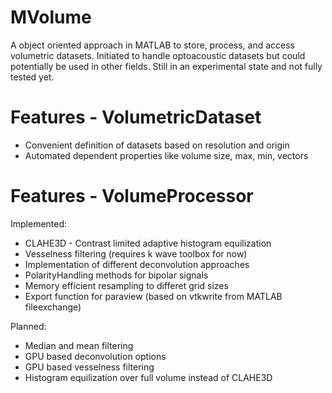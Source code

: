 # MVolume
A object oriented approach in MATLAB to store, process, and access volumetric datasets. Initiated to handle optoacoustic datasets but could potentially be used in other fields. Still in an experimental state and not fully tested yet. 

# Features - VolumetricDataset

*  Convenient definition of datasets based on resolution and origin
*  Automated dependent properties like volume size, max, min, vectors

# Features - VolumeProcessor

Implemented:
*  CLAHE3D - Contrast limited adaptive histogram equilization
*  Vesselness filtering (requires k wave toolbox for now)
*  Implementation of different deconvolution approaches 
*  PolarityHandling methods for bipolar signals
*  Memory efficient resampling to differet grid sizes
*  Export function for paraview (based on vtkwrite from MATLAB fileexchange)

Planned:
*  Median and mean filtering 
*  GPU based deconvolution options
*  GPU based vesselness filtering
*  Histogram equilization over full volume instead of CLAHE3D
